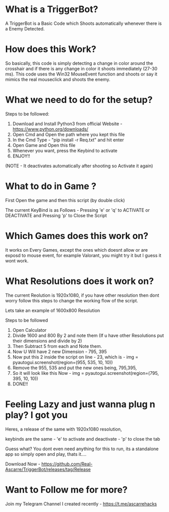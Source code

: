 # What is a TriggerBot?

A TriggerBot is a Basic Code which Shoots automatically whenever there is a Enemy Detected.

# How does this Work?

So basically, this code is simply detecting a change in color around the crosshair and if there is any change in color it shoots immediately (27-30 ms).
This code uses the Win32 MouseEvent function and shoots or say it mimics the real mouseclick and shoots the enemy.

# What we need to do for the setup?

Steps to be followed:
1. Download and Install Python3 from official Website - https://www.python.org/downloads/
2. Open Cmd and Open the path where you kept this file
3. In the Cmd Type - "pip install -r Req.txt" and hit enter
4. Open Game and Open this file 
5. Whenever you want, press the Keybind to activate 
6. ENJOY!!

(NOTE - It deactivates automatically after shooting so Activate it again)


# What to do in Game ?

First Open the game and then this script (by double click)

The current KeyBind is as Follows - 
Pressing 'e' or 'q' to ACTIVATE or DEACTIVATE
and
Pressing 'p' to Close the Script

# Which Games does this work on?

It works on Every Games, except the ones which doesnt allow or are exposd to mouse event, for example Valorant, you might try it but I guess it wont work.

# What Resolutions does it work on?

The current Reolution is 1920x1080, if you have other resolution then dont worry follow this steps to change the working flow of the script.

Lets take an example of 1600x800 Resolution

Steps to be followed
1. Open Calculator
2. Divide 1600 and 800 By 2 and note them (If u have other Resolutions put their dimensions and divide by 2)
3. Then Subtract 5 from each and Note them.
4. Now U Will have 2 new Dimension - 795, 395
5. Now put this 2 inside the script on line - 23, which is -  img = pyautogui.screenshot(region=(955, 535, 10, 10))
6. Remove the 955, 535 and put the new ones being, 795,395,
7. So it will look like this Now -  img = pyautogui.screenshot(region=(795, 395, 10, 10))
8. DONE!!


# Feeling Lazy and just wanna plug n play? I got you
Heres, a release of the same with 1920x1080 resolution,

keybinds are the same - 'e' to activate and deactivate - 'p' to close the tab

Guess what? You dont even need anything for this to run, its a standalone app so simply open and play, thats it....

Download Now - https://github.com/Real-Ascarre/TriggerBot/releases/tag/Release

# Want to Follow me for more?
Join my Telegram Channel I created recently - https://t.me/ascarrehacks
